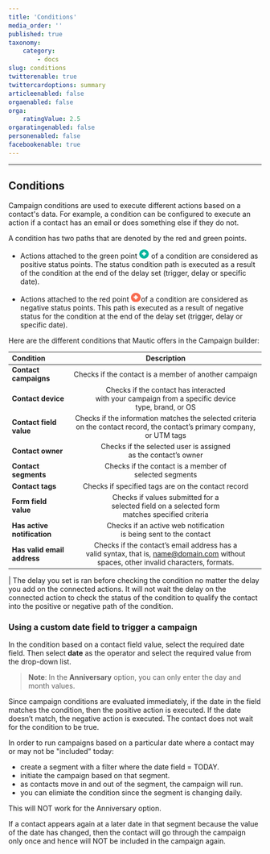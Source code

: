 ```yaml
---
title: 'Conditions'
media_order: ''
published: true
taxonomy:
    category:
        - docs
slug: conditions
twitterenable: true
twittercardoptions: summary
articleenabled: false
orgaenabled: false
orga:
    ratingValue: 2.5
orgaratingenabled: false
personenabled: false
facebookenable: true
---
```


---------------------
## Conditions

Campaign conditions are used to execute different actions based on a contact's data.  For example, a condition can be configured to execute an action if a contact has an email or does something else if they do not.

A condition has two paths that are denoted by the red and green points.

 - Actions attached to the green point ![](green-point.png) of a condition are considered as positive status points. The status condition path is executed as a result of the condition at the end of the delay set (trigger, delay or specific date).

 - Actions attached to the red point ![](red-point.png)of a condition are considered as negative status points. This path is executed as a result of negative status for the condition at the end of the delay set (trigger, delay or specific date).

 Here are the different conditions that Mautic offers in the Campaign builder:

 | Condition        | Description  | 
| :------------- | :----------: |
|**Contact campaigns**| Checks if the contact is a member of another campaign|
|**Contact device**|Checks if the contact has interacted <br> with your campaign from a specific device <br>type, brand, or OS|
|**Contact field value**| Checks if the information matches the selected criteria on the contact record, the contact’s primary company, or UTM tags|
|**Contact owner**| Checks if the selected user is assigned <br> as the contact’s owner|
|**Contact segments**| Checks if the contact is a member of <br>selected segments|
|**Contact tags**|Checks if specified tags are on the contact record|
|**Form field value**|Checks if values submitted for a <br>selected field on a selected form <br>matches specified criteria|
|**Has active notification**|Checks if an active web notification <br> is being sent to the contact|
|**Has valid email address**|Checks if the contact’s email address has a <br>valid syntax, that is, name@domain.com without spaces, other invalid characters, formats.|
|
The delay you set is ran before checking the condition no matter the delay you add on the connected actions. It will not wait the delay on the connected action to check the status of the condition to qualify the contact into the positive or negative path of the condition. <This sounds very convoluted. Need to understand and rewrite.>

### Using a custom date field to trigger a campaign

In the condition based on a contact field value, select the required date field. Then select **date** as the operator and select the required value from the drop-down list.

>**Note**: In the **Anniversary** option, you can only enter the day and month values.

Since campaign conditions are evaluated immediately, if the date in the field matches the condition, then the positive action is executed.  If the date doesn’t match, the negative action is executed. The contact does not wait for the condition to be true.

In order to run campaigns based on a particular date where a contact may or may not be "included" today:
- create a segment with a filter where the date field = TODAY.
- initiate the campaign based on that segment.
- as contacts move in and out of the segment, the campaign will run.
- you can elimiate the condition since the segment is changing daily.

This will NOT work for the Anniversary option.

If a contact appears again at a later date in that segment because the value of the date has changed, then the contact will go through the campaign only once and hence will NOT be included in the campaign again.
